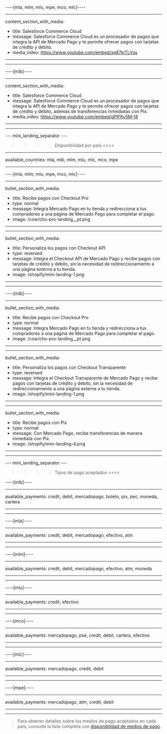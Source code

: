----[mla, mlm, mlu, mpe, mco, mlc]----

---
content_section_with_media: 
 - title: Salesforce Commerce Cloud
 - message: Salesforce Commerce Cloud es un procesador de pagos que integra la API de Mercado Pago y te permite ofrecer pagos con tarjetas de crédito y débito. 
 - media_video: https://www.youtube.com/embed/xq87kjTLVos
---

------------

----[mlb]----

---
content_section_with_media: 
 - title: Salesforce Commerce Cloud
 - message: Salesforce Commerce Cloud es un procesador de pagos que integra la API de Mercado Pago y te permite ofrecer pagos con tarjetas de crédito y débito, además de transferencias inmediatas con Pix. 
 - media_video: https://www.youtube.com/embed/gPIFKy5M-I8
---

------------

--- mini_landing_separator ---

>>>> Disponibilidad por país <<<<
---
available_countries: mla, mlb, mlm, mlu, mlc, mco, mpe

---

----[mla, mlm, mlu, mpe, mco, mlc]----

---
bullet_section_with_media: 
 - title: Recibe pagos con Checkout Pro
 - type: normal
 - message: Integra Mercado Pago en tu tienda y redirecciona a tus compradores a una página de Mercado Pago para completar el pago.
 - image: /cow/cho-pro-landing__pt.png
---

---
bullet_section_with_media: 
 - title: Personaliza los pagos con Checkout API
 - type: reversed
 - message: Integra el Checkout API de Mercado Pago y recibe pagos con tarjetas de crédito y débito, sin la necesidad de redireccionamiento a una página externa a tu tienda.
 - image: /shopify/mini-landing-1.png
---
------------

----[mlb]----

---
bullet_section_with_media: 
 - title: Recibe pagos con Checkout Pro
 - type: normal
 - message: Integra Mercado Pago en tu tienda y redirecciona a tus compradores a una página de Mercado Pago para completar el pago.
 - image: /cow/cho-pro-landing__pt.png
---

---
bullet_section_with_media: 
 - title: Personaliza los pagos con Checkout Transparente
 - type: reversed
 - message: Integra el Checkout Transparente de Mercado Pago y recibe pagos con tarjetas de crédito y débito, sin la necesidad de redireccionamiento a una página externa a tu tienda.
 - image: /shopify/mini-landing-1.png
---

---
bullet_section_with_media: 
 - title: Recibe pagos con Pix
 - type: normal
 - message: Con Mercado Pago, recibe transferencias de manera inmediata con Pix.
 - image: /shopify/mini-landing-4.png
---

------------

--- mini_landing_separator ---


>>>> Tipos de pago aceptados <<<<

----[mlb]----

---
available_payments: credit, debit, mercadopago, boleto, pix, pec, moneda, cartera

---
------------

----[mla]---- 

---
available_payments: credit, debit, mercadopago, efectivo, atm

----
------------

----[mlm]---- 

---
available_payments: credit, debit, mercadopago, efectivo, atm, moneda

----
------------

----[mlu]---- 

---
available_payments: credit, efectivo

----
------------

----[mco]---- 

---
available_payments: mercadopago, pse, credit, debit, cartera, efectivo

----
------------

----[mlc]---- 

---
available_payments: mercadopago, credit, debit

----
------------

----[mpe]---- 

---
available_payments: mercadopago, atm, credit, debit

----
------------
> Para obtener detalles sobre los medios de pago aceptados en cada país, consulte la lista completa con [disponibilidad de medios de pago](/developers/es/docs/sales-processing/payment-methods).